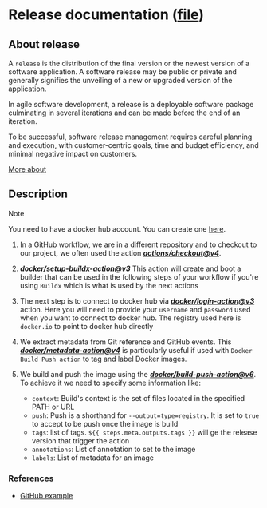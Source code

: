 # Release documentation ([file](./release.yml))

## About release

A `release` is the distribution of the final version or the newest version of a software application. A software release may be public or private and generally signifies the unveiling of a new or upgraded version of the application.

In agile software development, a release is a deployable software package culminating in several iterations and can be made before the end of an iteration.

To be successful, software release management requires careful planning and execution, with customer-centric goals, time and budget efficiency, and minimal negative impact on customers.

[More about](https://www.techtarget.com/searchsoftwarequality/definition/release)

## Description

> [!NOTE]
> You need to have a docker hub account. You can create one [here](https://app.docker.com/signup).

1. In a GitHub workflow, we are in a different repository and to checkout to our project, we often used the action _**[actions/checkout@v4](https://www.github.com/actions/checkout/tree/v4/)**_.

2. _**[docker/setup-buildx-action@v3](https://github.com/docker/setup-buildx-action/tree/v3/)**_ This action will create and boot a builder that can be used in the following steps of your workflow if you're using `Buildx` which is what is used by the next actions

3. The next step is to connect to docker hub via _**[docker/login-action@v3](https://github.com/docker/login-action/tree/v3/)**_ action. Here you will need to provide your `username` and `password` used when you want to connect to docker hub. The registry used here is `docker.io` to point to docker hub directly

4. We extract metadata from Git reference and GitHub events. This _**[docker/metadata-action@v4](https://github.com/docker/metadata-action/tree/v4/)**_ is particularly useful if used with `Docker Build Push action` to tag and label Docker images.

5. We build and push the image using the _**[docker/build-push-action@v6](https://github.com/docker/build-push-action/tree/v6/)**_. To achieve it we need to specify some information like:

   - `context`: Build's context is the set of files located in the specified PATH or URL
   - `push`: Push is a shorthand for `--output=type=registry`. It is set to `true` to accept to be push once the image is build
   - `tags`: list of tags. `${{ steps.meta.outputs.tags }}` will ge the release version that trigger the action
   - `annotations`: List of annotation to set to the image
   - `labels`: List of metadata for an image

### References

- [GitHub example](https://docs.github.com/en/actions/use-cases-and-examples/publishing-packages/publishing-docker-images)
